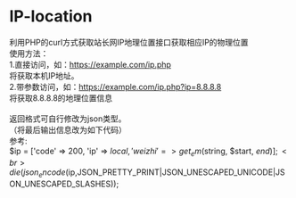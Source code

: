 # IP-location
利用PHP的curl方式获取站长网IP地理位置接口获取相应IP的物理位置<br>
使用方法：<br>
1.直接访问，如：https://example.com/ip.php<br>
将获取本机IP地址。<br>
2.带参数访问，如：https://example.com/ip.php?ip=8.8.8.8<br>
将获取8.8.8.8的地理位置信息<br>
<br>
返回格式可自行修改为json类型。<br>
（将最后输出信息改为如下代码）<br>
参考:<br>
$ip = ['code' => 200, 'ip' => $local, 'weizhi' => get_em($string, $start, $end)];<br>
die(json_encode($ip,JSON_PRETTY_PRINT|JSON_UNESCAPED_UNICODE|JSON_UNESCAPED_SLASHES));<br>
